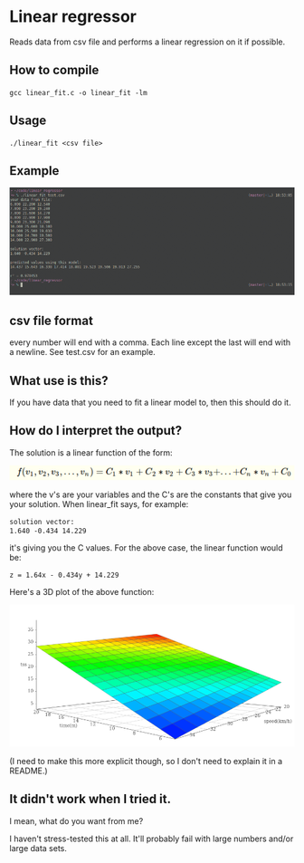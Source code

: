# Linear regressor

Reads data from csv file and performs a linear regression on it if possible.

## How to compile
`gcc linear_fit.c -o linear_fit -lm`


## Usage
`./linear_fit <csv file>`

## Example
![screenshot](linear_fit_screenshot.png)

## csv file format
every number will end with a comma. Each line except the last will end with a newline. See test.csv for an example.

## What use is this?
If you have data that you need to fit a linear model to, then this should do it.

## How do I interpret the output?
The solution is a linear function of the form:

![f(v_1, v_2, v_3, ..., v_n) = C_1*v_1 + C_2*v_2 + C_3*v_3 + ... + C_n*v_n + C_0](linear_function.png)

where the v's are your variables and the C's are the constants that give you your solution. When linear_fit says, for example:

```
solution vector:
1.640 -0.434 14.229
```

it's giving you the C values. For the above case, the linear function would be:

```
z = 1.64x - 0.434y + 14.229
```

Here's a 3D plot of the above function:

![3D model](3d_graph.png)

(I need to make this more explicit though, so I don't need to explain it in a README.)

## It didn't work when I tried it.
I mean, what do you want from me?

I haven't stress-tested this at all. It'll probably fail with large numbers and/or large data sets.
